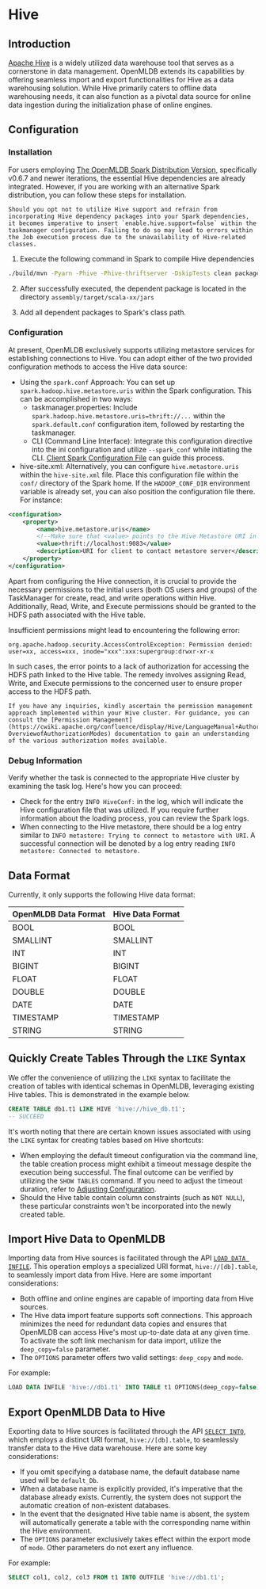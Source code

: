 # Hive

## Introduction

[Apache Hive](https://hive.apache.org/) is a widely utilized data warehouse tool that serves as a cornerstone in data management. OpenMLDB extends its capabilities by offering seamless import and export functionalities for Hive as a data warehousing solution. While Hive primarily caters to offline data warehousing needs, it can also function as a pivotal data source for online data ingestion during the initialization phase of online engines.

## Configuration

### Installation

For users employing [The OpenMLDB Spark Distribution Version](../../tutorial/openmldbspark_distribution.md), specifically v0.6.7 and newer iterations, the essential Hive dependencies are already integrated. However, if you are working with an alternative Spark distribution, you can follow these steps for installation.

```{note}
Should you opt not to utilize Hive support and refrain from incorporating Hive dependency packages into your Spark dependencies, it becomes imperative to insert `enable.hive.support=false` within the taskmanager configuration. Failing to do so may lead to errors within the Job execution process due to the unavailability of Hive-related classes.
```

1. Execute the following command in Spark to compile Hive dependencies

```bash
./build/mvn -Pyarn -Phive -Phive-thriftserver -DskipTests clean package
```

2. After successfully executed, the dependent package is located in the directory `assembly/target/scala-xx/jars`

2. Add all dependent packages to Spark's class path.

### Configuration

At present, OpenMLDB exclusively supports utilizing metastore services for establishing connections to Hive. You can adopt either of the two provided configuration methods to access the Hive data source:

- Using the `spark.conf` Approach: You can set up `spark.hadoop.hive.metastore.uris` within the Spark configuration. This can be accomplished in two ways:
  - taskmanager.properties: Include `spark.hadoop.hive.metastore.uris=thrift://...` within the `spark.default.conf` configuration item, followed by restarting the taskmanager.
  - CLI (Command Line Interface): Integrate this configuration directive into the ini configuration and utilize `--spark_conf` while initiating the CLI. [Client Spark Configuration File](../../reference/client_config/client_spark_config.md) can guide this process.
- hive-site.xml: Alternatively, you can configure `hive.metastore.uris` within the `hive-site.xml` file. Place this configuration file within the `conf/` directory of the Spark home. If the `HADOOP_CONF_DIR` environment variable is already set, you can also position the configuration file there. For instance:

```xml
<configuration>
	<property>
		<name>hive.metastore.uris</name>
		<!--Make sure that <value> points to the Hive Metastore URI in your cluster -->
		<value>thrift://localhost:9083</value>
		<description>URI for client to contact metastore server</description>
	</property>
</configuration>
```

Apart from configuring the Hive connection, it is crucial to provide the necessary permissions to the initial users (both OS users and groups) of the TaskManager for create, read, and write operations within Hive. Additionally, Read, Write, and Execute permissions should be granted to the HDFS path associated with the Hive table.

Insufficient permissions might lead to encountering the following error:

```
org.apache.hadoop.security.AccessControlException: Permission denied: user=xx, access=xxx, inode="xxx":xxx:supergroup:drwxr-xr-x
```

In such cases, the error points to a lack of authorization for accessing the HDFS path linked to the Hive table. The remedy involves assigning Read, Write, and Execute permissions to the concerned user to ensure proper access to the HDFS path.

```{seealso}
If you have any inquiries, kindly ascertain the permission management approach implemented within your Hive cluster. For guidance, you can consult the [Permission Management] (https://cwiki.apache.org/confluence/display/Hive/LanguageManual+Authorization#LanguageManualAuthorization-OverviewofAuthorizationModes) documentation to gain an understanding of the various authorization modes available.
```

### Debug Information

Verify whether the task is connected to the appropriate Hive cluster by examining the task log. Here's how you can proceed:

- Check for the entry `INFO HiveConf:` in the log, which will indicate the Hive configuration file that was utilized. If you require further information about the loading process, you can review the Spark logs.
- When connecting to the Hive metastore, there should be a log entry similar to `INFO metastore: Trying to connect to metastore with URI`. A successful connection will be denoted by a log entry reading `INFO metastore: Connected to metastore.`

## Data Format

Currently, it only supports the following Hive data format:

| OpenMLDB Data Format | Hive Data Format |
| -------------------- | ---------------- |
| BOOL                 | BOOL             |
| SMALLINT             | SMALLINT         |
| INT                  | INT              |
| BIGINT               | BIGINT           |
| FLOAT                | FLOAT            |
| DOUBLE               | DOUBLE           |
| DATE                 | DATE             |
| TIMESTAMP            | TIMESTAMP        |
| STRING               | STRING           |

## Quickly Create Tables Through the `LIKE` Syntax

We offer the convenience of utilizing the `LIKE` syntax to facilitate the creation of tables with identical schemas in OpenMLDB, leveraging existing Hive tables. This is demonstrated in the example below.


```sql
CREATE TABLE db1.t1 LIKE HIVE 'hive://hive_db.t1';
-- SUCCEED
```

It's worth noting that there are certain known issues associated with using the `LIKE` syntax for creating tables based on Hive shortcuts:

- When employing the default timeout configuration via the command line, the table creation process might exhibit a timeout message despite the execution being successful. The final outcome can be verified by utilizing the `SHOW TABLES` command. If you need to adjust the timeout duration, refer to [Adjusting Configuration](../../openmldb_sql/ddl/SET_STATEMENT.md#offline-command-configuration-details).
- Should the Hive table contain column constraints (such as `NOT NULL`), these particular constraints won't be incorporated into the newly created table.

## Import Hive Data to OpenMLDB

Importing data from Hive sources is facilitated through the API [`LOAD DATA INFILE`](../../openmldb_sql/dml/LOAD_DATA_STATEMENT.md). This operation employs a specialized URI format, `hive://[db].table`, to seamlessly import data from Hive. Here are some important considerations:

- Both offline and online engines are capable of importing data from Hive sources.
- The Hive data import feature supports soft connections. This approach minimizes the need for redundant data copies and ensures that OpenMLDB can access Hive's most up-to-date data at any given time. To activate the soft link mechanism for data import, utilize the `deep_copy=false` parameter.
- The `OPTIONS` parameter offers two valid settings: `deep_copy` and `mode`.

For example: 

```sql
LOAD DATA INFILE 'hive://db1.t1' INTO TABLE t1 OPTIONS(deep_copy=false);
```

## Export OpenMLDB Data to Hive

Exporting data to Hive sources is facilitated through the API [`SELECT INTO`](../../openmldb_sql/dql/SELECT_INTO_STATEMENT.md), which employs a distinct URI format, `hive://[db].table`, to seamlessly transfer data to the Hive data warehouse. Here are some key considerations:

- If you omit specifying a database name, the default database name used will be `default_Db`.
- When a database name is explicitly provided, it's imperative that the database already exists. Currently, the system does not support the automatic creation of non-existent databases.
- In the event that the designated Hive table name is absent, the system will automatically generate a table with the corresponding name within the Hive environment.
- The `OPTIONS` parameter exclusively takes effect within the export mode of `mode`. Other parameters do not exert any influence.

For example: 

```sql
SELECT col1, col2, col3 FROM t1 INTO OUTFILE 'hive://db1.t1';
```

